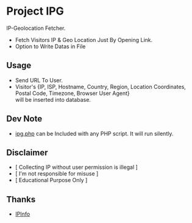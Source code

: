 # Project IPG
IP-Geolocation Fetcher.
- Fetch Visitors IP & Geo Location Just By Opening Link. 
- Option to Write Datas in File


## Usage

- Send URL To User.
- Visitor's {IP, ISP, Hostname, Country, Region, Location Coordinates, Postal Code, Timezone, Browser User Agent} <br/> will be inserted into database.

## Dev Note

- [ipg.php](ipg.php/) can be Included with any PHP script. It will run silently.


## Disclaimer
- [ Collecting IP without user permission is illegal ] 
- [ I'm not responsible for misuse ] 
- [ Educational Purpose Only ]
## Thanks

-  [IPInfo](http://ipinfo.io/)
